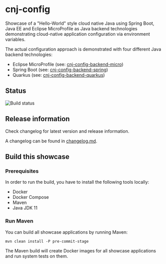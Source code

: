 # cnj-config

Showcase of a "Hello-World" style cloud native Java using Spring Boot, Java EE and Eclipse MicroProfile as Java backend technologies demonstrating
cloud-native application configuration via environment variables.

The actual configuration approach is demonstrated with four different Java backend technologies:

* Eclipse MicroProfile (see: [cnj-config-backend-micro](cnj-config-backend-micro/README.md))
* Spring Boot (see: [cnj-config-backend-spring](cnj-config-backend-spring/README.md))
* Quarkus (see: [cnj-config-backend-quarkus](cnj-config-backend-quarkus/README.md))

## Status
![Build status](https://drone.cloudtrain.aws.msgoat.eu/api/badges/msgoat/cnj-config/status.svg)

## Release information

Check changelog for latest version and release information.

A changelog can be found in [changelog.md](changelog.md).

## Build this showcase 

### Prerequisites

In order to run the build, you have to install the following tools locally:
* Docker
* Docker Compose 
* Maven
* Java JDK 11

### Run Maven

You can build all showcase applications by running Maven:
```
mvn clean install -P pre-commit-stage
```

The Maven build will create Docker images for all showcase applications and run system tests on them.